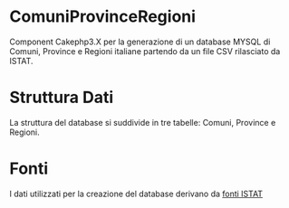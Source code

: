 # ComuniProvinceRegioni

Component Cakephp3.X per la generazione di un database MYSQL di Comuni, Province e Regioni italiane partendo da un file CSV rilasciato da ISTAT.

# Struttura Dati
La struttura del database si suddivide in tre tabelle: Comuni, Province e Regioni.

# Fonti
I dati utilizzati per la creazione del database derivano da [fonti ISTAT](http://www.istat.it/it/archivio/6789)
